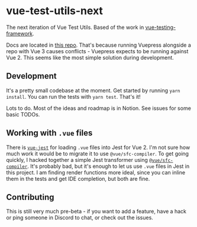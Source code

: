 # vue-test-utils-next

The next iteration of Vue Test Utils. Based of the work in [vue-testing-framework](https://github.com/lmiller1990/vue-testing-framework).

Docs are located in [this repo](https://github.com/vuejs/vue-test-utils-next-docs). That's because running Vuepress alongside a repo with Vue 3 causes conflicts - Vuepress expects to be running against Vue 2. This seems like the most simple solution during development.

## Development

It's a pretty small codebase at the moment. Get started by running `yarn install`. You can run the tests with `yarn test`. That's it!

Lots to do. Most of the ideas and roadmap is in Notion. See issues for some basic TODOs.

## Working with `.vue` files

There is [`vue-jest`](https://github.com/vuejs/vue-jest) for loading `.vue` files into Jest for Vue 2. I'm not sure how much work it would be to migrate it to use `@vue/sfc-compiler`. To get going quickly, I hacked together a simple Jest transformer using [`@vue/sfc-compiler`](https://github.com/lmiller1990/vue-jest-transformer). It's probably bad, but it's enough to let us use `.vue` files in Jest in this project. I am finding render functions more ideal, since you can inline them in the tests and get IDE completion, but both are fine.

## Contributing

This is still very much pre-beta - if you want to add a feature, have a hack or ping someone in Discord to chat, or check out the issues.
